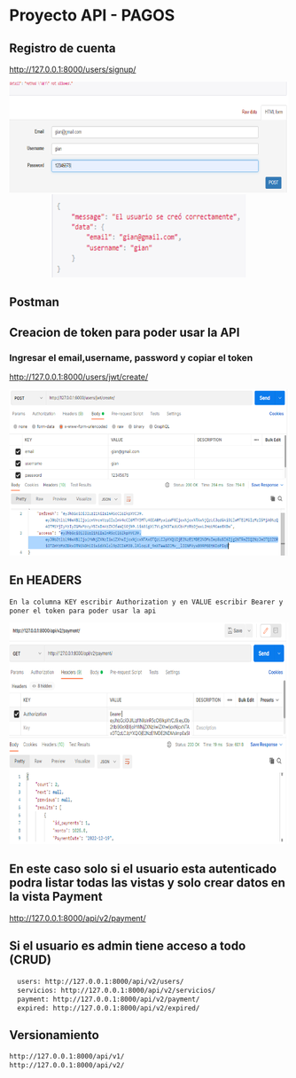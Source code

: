 # Proyecto API - PAGOS

## Registro de cuenta
   http://127.0.0.1:8000/users/signup/
   
<div align="center">
<img aling="center" width="600" height="200" src="1.png" />
<img aling="center" width="350" height="150" src="2.png" />
</div>

## Postman
## Creacion de token para poder usar la API
### Ingresar el email,username, password y copiar el token
   http://127.0.0.1:8000/users/jwt/create/
   
<div align="center">
<img aling="center" width="800" height="300" src="3.png" />
</div>
   
## En HEADERS

    En la columna KEY escribir Authorization y en VALUE escribir Bearer y poner el token para poder usar la api
<div align="center">
<img aling="center" width="800" height="400" src="4.png" />
</div>

## En este caso solo si el usuario esta autenticado podra listar todas las vistas y solo crear datos en la vista Payment
   http://127.0.0.1:8000/api/v2/payment/

## Si el usuario es admin tiene acceso a todo (CRUD)
      users: http://127.0.0.1:8000/api/v2/users/
      servicios: http://127.0.0.1:8000/api/v2/servicios/
      payment: http://127.0.0.1:8000/api/v2/payment/
      expired: http://127.0.0.1:8000/api/v2/expired/


## Versionamiento
    http://127.0.0.1:8000/api/v1/
    http://127.0.0.1:8000/api/v2/
